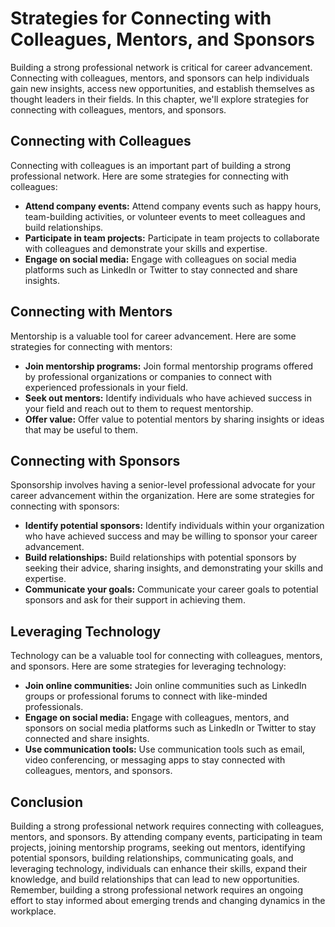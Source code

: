 Strategies for Connecting with Colleagues, Mentors, and Sponsors
===================================================================================================================

Building a strong professional network is critical for career advancement. Connecting with colleagues, mentors, and sponsors can help individuals gain new insights, access new opportunities, and establish themselves as thought leaders in their fields. In this chapter, we'll explore strategies for connecting with colleagues, mentors, and sponsors.

Connecting with Colleagues
--------------------------

Connecting with colleagues is an important part of building a strong professional network. Here are some strategies for connecting with colleagues:

* **Attend company events:** Attend company events such as happy hours, team-building activities, or volunteer events to meet colleagues and build relationships.
* **Participate in team projects:** Participate in team projects to collaborate with colleagues and demonstrate your skills and expertise.
* **Engage on social media:** Engage with colleagues on social media platforms such as LinkedIn or Twitter to stay connected and share insights.

Connecting with Mentors
-----------------------

Mentorship is a valuable tool for career advancement. Here are some strategies for connecting with mentors:

* **Join mentorship programs:** Join formal mentorship programs offered by professional organizations or companies to connect with experienced professionals in your field.
* **Seek out mentors:** Identify individuals who have achieved success in your field and reach out to them to request mentorship.
* **Offer value:** Offer value to potential mentors by sharing insights or ideas that may be useful to them.

Connecting with Sponsors
------------------------

Sponsorship involves having a senior-level professional advocate for your career advancement within the organization. Here are some strategies for connecting with sponsors:

* **Identify potential sponsors:** Identify individuals within your organization who have achieved success and may be willing to sponsor your career advancement.
* **Build relationships:** Build relationships with potential sponsors by seeking their advice, sharing insights, and demonstrating your skills and expertise.
* **Communicate your goals:** Communicate your career goals to potential sponsors and ask for their support in achieving them.

Leveraging Technology
---------------------

Technology can be a valuable tool for connecting with colleagues, mentors, and sponsors. Here are some strategies for leveraging technology:

* **Join online communities:** Join online communities such as LinkedIn groups or professional forums to connect with like-minded professionals.
* **Engage on social media:** Engage with colleagues, mentors, and sponsors on social media platforms such as LinkedIn or Twitter to stay connected and share insights.
* **Use communication tools:** Use communication tools such as email, video conferencing, or messaging apps to stay connected with colleagues, mentors, and sponsors.

Conclusion
----------

Building a strong professional network requires connecting with colleagues, mentors, and sponsors. By attending company events, participating in team projects, joining mentorship programs, seeking out mentors, identifying potential sponsors, building relationships, communicating goals, and leveraging technology, individuals can enhance their skills, expand their knowledge, and build relationships that can lead to new opportunities. Remember, building a strong professional network requires an ongoing effort to stay informed about emerging trends and changing dynamics in the workplace.
